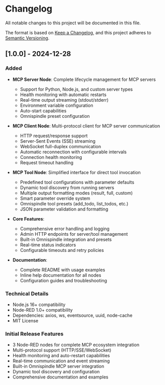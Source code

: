 # Changelog

All notable changes to this project will be documented in this file.

The format is based on [Keep a Changelog](https://keepachangelog.com/en/1.0.0/),
and this project adheres to [Semantic Versioning](https://semver.org/spec/v2.0.0.html).

## [1.0.0] - 2024-12-28

### Added
- **MCP Server Node**: Complete lifecycle management for MCP servers
  - Support for Python, Node.js, and custom server types
  - Health monitoring with automatic restarts
  - Real-time output streaming (stdout/stderr)
  - Environment variable configuration
  - Auto-start capabilities
  - Omnispindle preset configuration

- **MCP Client Node**: Multi-protocol client for MCP server communication
  - HTTP request/response support
  - Server-Sent Events (SSE) streaming
  - WebSocket full-duplex communication
  - Automatic reconnection with configurable intervals
  - Connection health monitoring
  - Request timeout handling

- **MCP Tool Node**: Simplified interface for direct tool invocation
  - Predefined tool configurations with parameter defaults
  - Dynamic tool discovery from running servers
  - Multiple output formatting modes (result, full, custom)
  - Smart parameter override system
  - Omnispindle tool presets (add_todo, list_todos, etc.)
  - JSON parameter validation and formatting

- **Core Features**:
  - Comprehensive error handling and logging
  - Admin HTTP endpoints for server/tool management
  - Built-in Omnispindle integration and presets
  - Real-time status indicators
  - Configurable timeouts and retry policies

- **Documentation**:
  - Complete README with usage examples
  - Inline help documentation for all nodes
  - Configuration guides and troubleshooting

### Technical Details
- Node.js 16+ compatibility
- Node-RED 1.0+ compatibility
- Dependencies: axios, ws, eventsource, uuid, node-cache
- MIT License

### Initial Release Features
- 3 Node-RED nodes for complete MCP ecosystem integration
- Multi-protocol support (HTTP/SSE/WebSocket)
- Health monitoring and auto-restart capabilities
- Real-time communication and event streaming
- Built-in Omnispindle MCP server integration
- Dynamic tool discovery and configuration
- Comprehensive documentation and examples 
